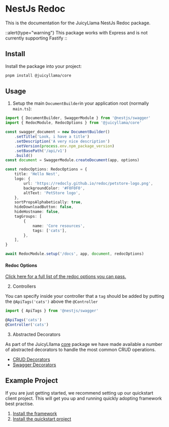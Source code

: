 # NestJs Redoc

This is the documentation for the JuicyLlama NestJs Redoc package.

::alert{type="warning"}
This package works with Express and is not currently supporting Fastify
::

## Install

Install the package into your project:

```bash
pnpm install @juicyllama/core
```

## Usage

1. Setup the main `DocumentBuilder`in your application root (normally `main.ts`):

```typescript
import { DocumentBuilder, SwaggerModule } from '@nestjs/swagger'
import { RedocModule, RedocOptions } from '@juicyllama/core'

const swagger_document = new DocumentBuilder()
	.setTitle('Look, i have a title')
	.setDescription('A very nice description')
	.setVersion(process.env.npm_package_version)
	.setBasePath('/api/v1')
	.build()
const document = SwaggerModule.createDocument(app, options)

const redocOptions: RedocOptions = {
	title: 'Hello Nest',
	logo: {
		url: 'https://redocly.github.io/redoc/petstore-logo.png',
		backgroundColor: '#F0F0F0',
		altText: 'PetStore logo',
	},
	sortPropsAlphabetically: true,
	hideDownloadButton: false,
	hideHostname: false,
	tagGroups: [
		{
			name: 'Core resources',
			tags: ['cats'],
		},
	],
}

await RedocModule.setup('/docs', app, document, redocOptions)
```

#### Redoc Options

[Click here for a full list of the redoc options you can pass.](options.md)

2. Controllers

You can specify inside your controller that a `tag` should be added by putting the `@ApiTags('cats')` above the `@Controller`

```typescript
import { ApiTags } from '@nestjs/swagger'

@ApiTags('cats')
@Controller('cats')
```

3. Abstracted Decorators

As part of the JuicyLllama [core](../../0.index.md) package we have made available a number of abstracted decorators to handle the most common CRUD operations.

-   [CRUD Decorators](../../decorators//crud.md)
-   [Swagger Decorators](../../decorators/swagger.md)

## Example Project

If you are just getting started, we recommend setting up our quickstart client project. This will get you up and running quickly adopting framework best practise.

1. [Install the framework](/framework#installation)
2. [Install the quickstart project](https://github.com/juicyllama/client-quickstart)

